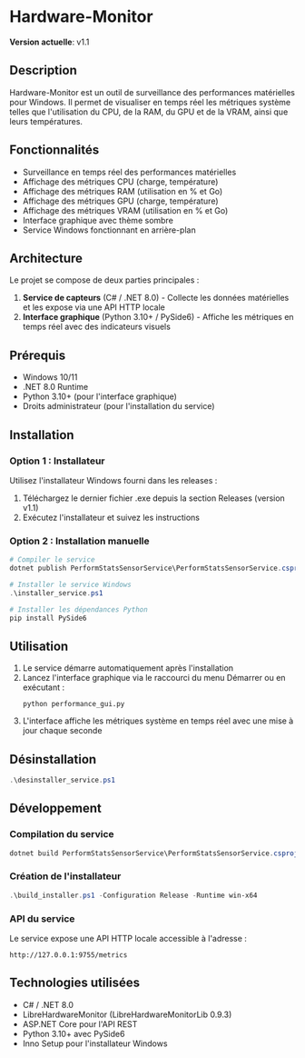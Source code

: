 # Hardware-Monitor

**Version actuelle**: v1.1

## Description
Hardware-Monitor est un outil de surveillance des performances matérielles pour Windows. Il permet de visualiser en temps réel les métriques système telles que l'utilisation du CPU, de la RAM, du GPU et de la VRAM, ainsi que leurs températures.

## Fonctionnalités
- Surveillance en temps réel des performances matérielles
- Affichage des métriques CPU (charge, température)
- Affichage des métriques RAM (utilisation en % et Go)
- Affichage des métriques GPU (charge, température)
- Affichage des métriques VRAM (utilisation en % et Go)
- Interface graphique avec thème sombre
- Service Windows fonctionnant en arrière-plan

## Architecture
Le projet se compose de deux parties principales :
1. **Service de capteurs** (C# / .NET 8.0) - Collecte les données matérielles et les expose via une API HTTP locale
2. **Interface graphique** (Python 3.10+ / PySide6) - Affiche les métriques en temps réel avec des indicateurs visuels

## Prérequis
- Windows 10/11
- .NET 8.0 Runtime
- Python 3.10+ (pour l'interface graphique)
- Droits administrateur (pour l'installation du service)

## Installation

### Option 1 : Installateur
Utilisez l'installateur Windows fourni dans les releases :
1. Téléchargez le dernier fichier .exe depuis la section Releases (version v1.1)
2. Exécutez l'installateur et suivez les instructions

### Option 2 : Installation manuelle
```powershell
# Compiler le service
dotnet publish PerformStatsSensorService\PerformStatsSensorService.csproj -c Release -r win-x64 --self-contained true

# Installer le service Windows
.\installer_service.ps1

# Installer les dépendances Python
pip install PySide6
```

## Utilisation
1. Le service démarre automatiquement après l'installation
2. Lancez l'interface graphique via le raccourci du menu Démarrer ou en exécutant :
   ```
   python performance_gui.py
   ```
3. L'interface affiche les métriques système en temps réel avec une mise à jour chaque seconde

## Désinstallation
```powershell
.\desinstaller_service.ps1
```

## Développement

### Compilation du service
```powershell
dotnet build PerformStatsSensorService\PerformStatsSensorService.csproj
```

### Création de l'installateur
```powershell
.\build_installer.ps1 -Configuration Release -Runtime win-x64
```

### API du service
Le service expose une API HTTP locale accessible à l'adresse :
```
http://127.0.0.1:9755/metrics
```

## Technologies utilisées
- C# / .NET 8.0
- LibreHardwareMonitor (LibreHardwareMonitorLib 0.9.3)
- ASP.NET Core pour l'API REST
- Python 3.10+ avec PySide6
- Inno Setup pour l'installateur Windows
